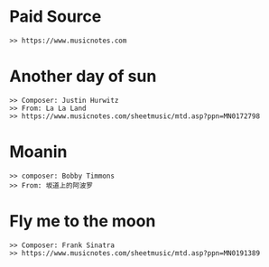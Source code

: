 

# Paid Source

    >> https://www.musicnotes.com


# Another day of sun

    >> Composer: Justin Hurwitz
    >> From: La La Land
    >> https://www.musicnotes.com/sheetmusic/mtd.asp?ppn=MN0172798

# Moanin

    >> composer: Bobby Timmons
    >> From: 坂道上的阿波罗


# Fly me to the moon

    >> Composer: Frank Sinatra
    >> https://www.musicnotes.com/sheetmusic/mtd.asp?ppn=MN0191389
